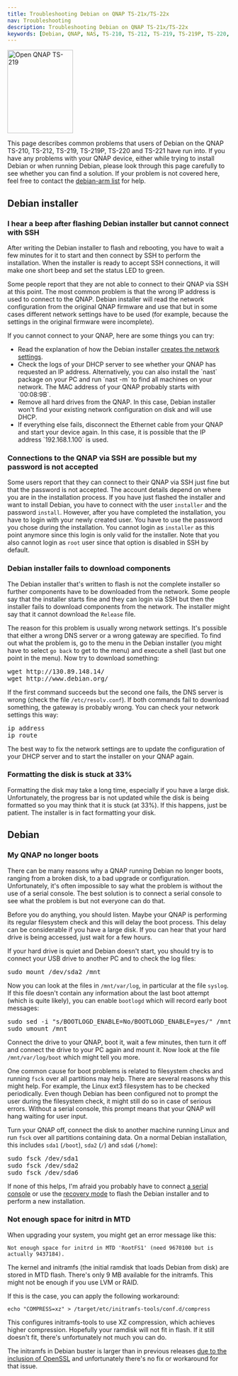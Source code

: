 ```yaml
---
title: Troubleshooting Debian on QNAP TS-21x/TS-22x
nav: Troubleshooting
description: Troubleshooting Debian on QNAP TS-21x/TS-22x
keywords: [Debian, QNAP, NAS, TS-210, TS-212, TS-219, TS-219P, TS-220, TS-221, troubleshooting, problems]
---
```


<div class="right">
<img src = "../images/r_ts219p.jpg" class="border" alt="Open QNAP TS-219" width="148" height="188" />
</div>

This page describes common problems that users of Debian on the QNAP
TS-210, TS-212, TS-219, TS-219P, TS-220 and TS-221 have run into.  If you have any problems
with your QNAP device, either while trying to install Debian or when
running Debian, please look through this page carefully to see whether you
can find a solution.  If your problem is not covered here, feel free to
contact the <a href = "http://lists.debian.org/debian-arm/">debian-arm
list</a> for help.

<h2 id="installer">Debian installer</h2>

<h3 id="ssh-ip">I hear a beep after flashing Debian installer but cannot connect with SSH</h3>

After writing the Debian installer to flash and rebooting, you have to wait
a few minutes for it to start and then connect by SSH to perform the
installation.  When the installer is ready to accept SSH connections, it
will make one short beep and set the status LED to green.

Some people report that they are not able to connect to their QNAP via SSH
at this point.  The most common problem is that the wrong IP address is
used to connect to the QNAP.  Debian installer will read the network
configuration from the original QNAP firmware and use that but in some
cases different network settings have to be used (for example, because the
settings in the original firmware were incomplete).

If you cannot connect to your QNAP, here are some things you can try:

<ul>

<li>Read the explanation of how the Debian installer <a href =
"../install/#net-config">creates the network settings</a>.</li>

<li>Check the logs of your DHCP server to see whether your QNAP has
requested an IP address.  Alternatively, you can also install the `nast`
package on your PC and run `nast -m` to find all machines on your network.
The MAC address of your QNAP probably starts with `00:08:9B`.</li>

<li>Remove all hard drives from the QNAP.  In this case, Debian installer
won't find your existing network configuration on disk and will use
DHCP.</li>

<li>If everything else fails, disconnect the Ethernet cable from your QNAP
and start your device again.  In this case, it is possible that the IP
address `192.168.1.100` is used.</li>

</ul>

<h3 id="ssh-password">Connections to the QNAP via SSH are possible but my password is not accepted</h3>

Some users report that they can connect to their QNAP via SSH just fine but
that the password is not accepted.  The account details depend on where you
are in the installation process.  If you have just flashed the installer
and want to install Debian, you have to connect with the user `installer`
and the password `install`.  However, after you have completed the
installation, you have to login with your newly created user.  You have to
use the password you chose during the installation.  You cannot login as
`installer` as this point anymore since this login is only valid for the
installer.  Note that you also cannot login as `root` user since that
option is disabled in SSH by default.

<h3 id="di-network">Debian installer fails to download components</h3>

The Debian installer that's written to flash is not the complete installer
so further components have to be downloaded from the network.  Some people
say that the installer starts fine and they can login via SSH but then the
installer fails to download components from the network.  The installer
might say that it cannot download the `Release` file.

The reason for this problem is usually wrong network settings.  It's
possible that either a wrong DNS server or a wrong gateway are specified.
To find out what the problem is, go to the menu in the Debian installer
(you might have to select `go back` to get to the menu) and execute a shell
(last but one point in the menu).  Now try to download something:

<div class="code">
<pre>
wget http://130.89.148.14/
wget http://www.debian.org/
</pre>
</div>

If the first command succeeds but the second one fails, the DNS server is
wrong (check the file `/etc/resolv.conf`).  If both commands fail to
download something, the gateway is probably wrong.  You can check your
network settings this way:

<div class="code">
<pre>
ip address
ip route
</pre>
</div>

The best way to fix the network settings are to update the configuration of
your DHCP server and to start the installer on your QNAP again.

<h3 id="partman-stuck">Formatting the disk is stuck at 33%</h3>

Formatting the disk may take a long time, especially if you have a large
disk.  Unfortunately, the progress bar is not updated while the disk is
being formatted so you may think that it is stuck (at 33%).  If this
happens, just be patient.  The installer is in fact formatting your disk.

<h2 id="debian">Debian</h2>

<h3 id="no-boot">My QNAP no longer boots</h3>

There can be many reasons why a QNAP running Debian no longer boots,
ranging from a broken disk, to a bad upgrade or configuration.
Unfortunately, it's often impossible to say what the problem is without the
use of a serial console.  The best solution is to connect a serial console
to see what the problem is but not everyone can do that.

Before you do anything, you should listen.  Maybe your QNAP is performing
its regular filesystem check and this will delay the boot process.  This
delay can be considerable if you have a large disk.  If you can hear that
your hard drive is being accessed, just wait for a few hours.

If your hard drive is quiet and Debian doesn't start, you should try is to
connect your USB drive to another PC and to check the log files:

<div class="code">
<pre>
sudo mount /dev/sda2 /mnt
</pre>
</div>

Now you can look at the files in `/mnt/var/log`, in particular at the file
`syslog`.  If this file doesn't contain any information about the last boot
attempt (which is quite likely), you can enable `bootlogd` which will
record early boot messages:

<div class="code">
<pre>
sudo sed -i "s/BOOTLOGD_ENABLE=No/BOOTLOGD_ENABLE=yes/" /mnt/etc/default/bootlogd
sudo umount /mnt
</pre>
</div>

Connect the drive to your QNAP, boot it, wait a few minutes, then turn it
off and connect the drive to your PC again and mount it.  Now look at the
file `/mnt/var/log/boot` which might tell you more.

One common cause for boot problems is related to filesystem checks and
running `fsck` over all partitions may help.  There are several reasons why
this might help.  For example, the Linux ext3 filesystem has to be checked
periodically.  Even though Debian has been configured not to prompt the
user during the filesystem check, it might still do so in case of serious
errors.  Without a serial console, this prompt means that your QNAP will
hang waiting for user input.

Turn your QNAP off, connect the disk to another machine running Linux and
run `fsck` over all partitions containing data.  On a normal Debian
installation, this includes `sda1` (`/boot`), `sda2` (`/`) and `sda6`
(`/home`):

<div class="code">
<pre>
sudo fsck /dev/sda1
sudo fsck /dev/sda2
sudo fsck /dev/sda6
</pre>
</div>

If none of this helps, I'm afraid you probably have to connect <a href =
"../serial/">a serial console</a> or use the <a href =
"../recovery/">recovery mode</a> to flash the Debian installer and to
perform a new installation.

<h3 id="ramdisk-space">Not enough space for initrd in MTD</h3>

When upgrading your system, you might get an error message like this:

    Not enough space for initrd in MTD 'RootFS1' (need 9670100 but is actually 9437184).

The kernel and initramfs (the initial ramdisk that loads Debian from
disk) are stored in MTD flash.  There's only 9 MB available for the
initramfs.  This might not be enough if you use LVM or RAID.

If this is the case, you can apply the following workaround:

    echo "COMPRESS=xz" > /target/etc/initramfs-tools/conf.d/compress

This configures initramfs-tools to use XZ compression, which achieves
higher compression.  Hopefully your ramdisk will not fit in flash.  If
it still doesn't fit, there's unfortunately not much you can do.

The initramfs in Debian buster is larger than in previous releases
[due to the inclusion of OpenSSL](http://bugs.debian.org/930752)
and unfortunately there's no fix or workaround for that issue.

